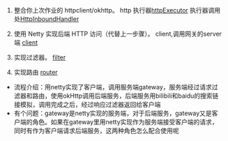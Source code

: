 1. 整合你上次作业的 httpclient/okhttp。
http 执行器[httpExecutor](https://github.com/gaota0/gk/blob/main/gateway/src/main/java/com/gk/gateway/http/HttpExecutor.java)
执行器调用处[HttpInboundHandler](https://github.com/gaota0/gk/blob/main/gateway/src/main/java/com/gk/gateway/server/handler/HttpInboundHandler.java)

2. 使用 Netty 实现后端 HTTP 访问（代替上一步骤）。
client,调用网关的server端 [client](https://github.com/gaota0/gk/blob/main/gateway/src/main/java/com/gk/gateway/client/Client.java)

3. 实现过滤器。
[filter](https://github.com/gaota0/gk/tree/main/gateway/src/main/java/com/gk/gateway/server/filter)

4. 实现路由
[router](https://github.com/gaota0/gk/tree/main/gateway/src/main/java/com/gk/gateway/server/route)



- 流程介绍：用netty实现了客户端，调用服务端gateway，服务端经过请求过滤器和路由，使用okHttp调用后端服务，后端服务用bilibili和baidu的搜索链接模拟，调用完成之后，经过响应过滤器返回给客户端
- 有个问题：gateway是netty实现的服务端，对于后端服务，gateway又是客户端的角色。如果在gateway里用netty实现作为服务端接受客户端的请求，同时有作为客户端请求后端服务，这两种角色怎么配合使用呢


